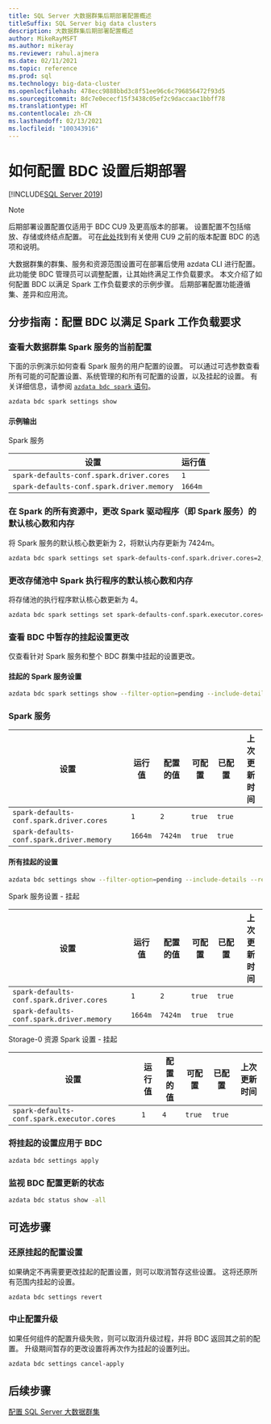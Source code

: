 ```yaml
---
title: SQL Server 大数据群集后期部署配置概述
titleSuffix: SQL Server big data clusters
description: 大数据群集后期部署配置概述
author: MikeRayMSFT
ms.author: mikeray
ms.reviewer: rahul.ajmera
ms.date: 02/11/2021
ms.topic: reference
ms.prod: sql
ms.technology: big-data-cluster
ms.openlocfilehash: 478ecc9888bbd3c8f51ee96c6c796856472f93d5
ms.sourcegitcommit: 8dc7e0ececf15f3438c05ef2c9daccaac1bbff78
ms.translationtype: HT
ms.contentlocale: zh-CN
ms.lasthandoff: 02/13/2021
ms.locfileid: "100343916"
---
```

# <a name="how-to-configure-bdc-settings-post-deployment"></a>如何配置 BDC 设置后期部署

[!INCLUDE[SQL Server 2019](../includes/applies-to-version/sqlserver2019.md)]

> [!NOTE]
> 后期部署设置配置仅适用于 BDC CU9 及更高版本的部署。 设置配置不包括缩放、存储或终结点配置。 可在[此处](configure-bdc-pre-configuration.md)找到有关使用 CU9 之前的版本配置 BDC 的选项和说明。

大数据群集的群集、服务和资源范围设置可在部署后使用 azdata CLI 进行配置。 此功能使 BDC 管理员可以调整配置，让其始终满足工作负载要求。 本文介绍了如何配置 BDC 以满足 Spark 工作负载要求的示例步骤。 后期部署配置功能遵循集、差异和应用流。

## <a name="step-by-step-configure-bdc-to-meet-your-spark-workload-requirements"></a>分步指南：配置 BDC 以满足 Spark 工作负载要求

### <a name="view-the-current-configurations-of-the-big-data-cluster-spark-service"></a>查看大数据群集 Spark 服务的当前配置
下面的示例演示如何查看 Spark 服务的用户配置的设置。 可以通过可选参数查看所有可能的可配置设置、系统管理的和所有可配置的设置，以及挂起的设置。 有关详细信息，请参阅 [`azdata bdc spark` 语句](../azdata/reference/reference-azdata-bdc-spark-statement.md)。

```bash
azdata bdc spark settings show
```
#### <a name="sample-output"></a>示例输出
Spark 服务 

|设置|运行值|
| --- | --- |
|`spark-defaults-conf.spark.driver.cores`|`1` |
|`spark-defaults-conf.spark.driver.memory`|`1664m` |

### <a name="change-the-default-number-of-cores-and-memory-for-the-spark-driver-across-all-resources-with-spark-ie-for-the-spark-service"></a>在 Spark 的所有资源中，更改 Spark 驱动程序（即 Spark 服务）的默认核心数和内存
将 Spark 服务的默认核心数更新为 2，将默认内存更新为 7424m。

```bash
azdata bdc spark settings set spark-defaults-conf.spark.driver.cores=2, spark-defaults-conf.spark.driver.memory=7424m
```

### <a name="change-the-default-number-of-cores-and-memory-for-the-spark-executors-in-the-storage-pool"></a>更改存储池中 Spark 执行程序的默认核心数和内存
将存储池的执行程序默认核心数更新为 4。

```bash
azdata bdc spark settings set spark-defaults-conf.spark.executor.cores=4 --resource=storage-0
```

### <a name="view-the-pending-settings-changes-staged-in-the-bdc"></a>查看 BDC 中暂存的挂起设置更改
仅查看针对 Spark 服务和整个 BDC 群集中挂起的设置更改。

#### <a name="pending-spark-service-settings"></a>挂起的 Spark 服务设置
```bash
azdata bdc spark settings show --filter-option=pending --include-details
```

### <a name="spark-service"></a>Spark 服务

|设置|运行值|配置的值|可配置|已配置 |上次更新时间|
| --- | --- | --- | --- | --- | --- |
|`spark-defaults-conf.spark.driver.cores`|`1`| `2` | `true` | `true` |
|`spark-defaults-conf.spark.driver.memory`|`1664m`| `7424m` | `true` | `true` |

#### <a name="all-pending-settings"></a>所有挂起的设置
```bash
azdata bdc settings show --filter-option=pending --include-details --recursive
```

Spark 服务设置 - 挂起

|设置|运行值|配置的值|可配置|已配置|上次更新时间|
| --- | --- | --- | --- | --- | --- |
|`spark-defaults-conf.spark.driver.cores`|`1`| `2` | `true` | `true` |
|`spark-defaults-conf.spark.driver.memory`|`1664m`| `7424m` | `true` | `true` |

Storage-0 资源 Spark 设置 - 挂起

|设置|运行值|配置的值|可配置|已配置|上次更新时间|
| --- | --- | --- | --- | --- | --- |
|`spark-defaults-conf.spark.executor.cores`|`1`| `4` | `true` | `true` |

### <a name="apply-the-pending-settings-to-the-bdc"></a>将挂起的设置应用于 BDC

```bash
azdata bdc settings apply
```

### <a name="monitor-the-status-of-the-bdc-configuration-update"></a>监视 BDC 配置更新的状态

```bash
azdata bdc status show -all
```

## <a name="optional-steps"></a>可选步骤

### <a name="revert-pending-configuration-settings"></a>还原挂起的配置设置

如果确定不再需要更改挂起的配置设置，则可以取消暂存这些设置。 这将还原所有范围内挂起的设置。

```bash
azdata bdc settings revert
```

### <a name="abort-the-configuration-upgrade"></a>中止配置升级

如果任何组件的配置升级失败，则可以取消升级过程，并将 BDC 返回其之前的配置。 升级期间暂存的更改设置将再次作为挂起的设置列出。

```bash
azdata bdc settings cancel-apply
```

## <a name="next-steps"></a>后续步骤

[配置 SQL Server 大数据群集](configure-bdc-overview.md)